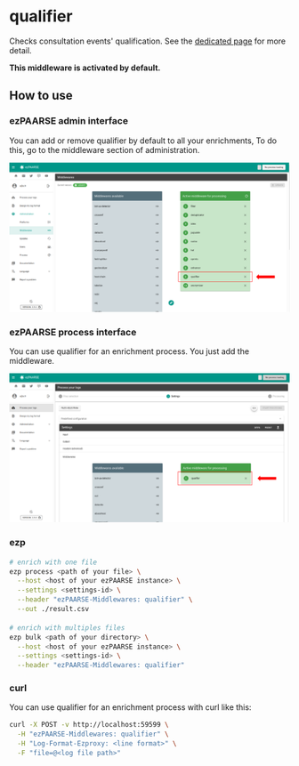 # qualifier

Checks consultation events' qualification. See the [dedicated page](../../features/qualification.html) for more detail.

**This middleware is activated by default.**

## How to use

### ezPAARSE admin interface

You can add or remove qualifier by default to all your enrichments, To do this, go to the middleware section of administration.

![image](./docs/admin-interface.png)

### ezPAARSE process interface

You can use qualifier for an enrichment process. You just add the middleware.

![image](./docs/process-interface.png)

### ezp

```bash
# enrich with one file
ezp process <path of your file> \
  --host <host of your ezPAARSE instance> \
  --settings <settings-id> \
  --header "ezPAARSE-Middlewares: qualifier" \
  --out ./result.csv

# enrich with multiples files
ezp bulk <path of your directory> \
  --host <host of your ezPAARSE instance> \
  --settings <settings-id> \
  --header "ezPAARSE-Middlewares: qualifier"

```

### curl

You can use qualifier for an enrichment process with curl like this:

```bash
curl -X POST -v http://localhost:59599 \
  -H "ezPAARSE-Middlewares: qualifier" \
  -H "Log-Format-Ezproxy: <line format>" \
  -F "file=@<log file path>"

```
